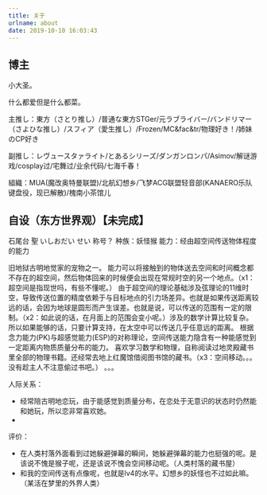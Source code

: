 ```yaml
---
title: 关于
urlname: about
date: 2019-10-10 16:03:43
---
```



## 博主

小大圣。

什么都爱但是什么都菜。

主推し：東方（さとり推し）/普通な東方STGer/元ラブライバー/バンドリマー（さよひな推し）/スフィア（愛生推し）/Frozen/MC&fac&tr/物理好き！/姉妹のCP好き

副推し：レヴュースタァライト/とあるシリーズ/ダンガンロンパ/Asimov/解谜游戏/cosplay过/宅舞过/业余代码/七海千春！

組織：MUA(魔改奥特曼联盟)/北航幻想乡/飞梦ACG联盟轻音部(KANAERO乐队键盘役，现已解散)/<!-- 雾色妖精花园/ -->槐南小茶馆儿

## 自设（东方世界观）【未完成】

石尾台 聖
いしおだい せい
称号？
种族：妖怪猴
能力：经由超空间传送物体程度的能力

旧地狱古明地觉家的宠物之一。
能力可以将接触到的物体送去空间和时间概念都不存在的超空间，然后物体回来的时候便会出现在常规时空的另一个地点。（x1：超空间是指现世吗，有些不懂呢。）
由于超空间的理论基础涉及弦理论的11维时空，导致传送位置的精度依赖于与目标地点的引力场差异。也就是如果传送距离较远的话，会因为地球是圆形而产生误差。也就是说，可以传送的范围有一定的限制。（x2：如此说的话，在月面上的范围会变小呢。）涉及的数学计算比较复杂。所以如果能够的话，只要计算支持，在太空中可以传送几乎任意远的距离。
根据念力能力(PK)与超感觉能力(ESP)的对称理论，空间传送能力隐含有一种能感觉到一定距离内物质质量分布的能力。
喜欢学习数学和物理，自称阅读过地灵殿藏书里全部的物理书籍。还经常去地上红魔馆借阅图书馆的藏书。（x3：空间移动。。。没有趁主人不注意偷过书吧。）
。。。

人际关系：
+ 经常陪古明地恋玩，由于能感觉到质量分布，在恋处于无意识的状态时仍然能和她玩，所以恋非常喜欢她。
+ 

评价：
+ 在人类村落外面看到过她躲避弹幕的瞬间，她躲避弹幕的能力也挺强的呢。是该说不愧是猴子呢，还是该说不愧会空间移动呢。（人类村落的藏书屋）
+ 和我的空间传送有点像呢，也就是lv4的水平。幻想乡的妖怪也不过如此嘛。（某活在梦里的外界人类）